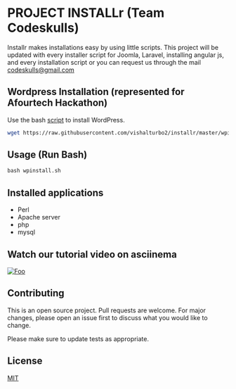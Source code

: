 # PROJECT INSTALLr (Team Codeskulls)

Installr makes installations easy by using little scripts. This project will be updated with every installer script for Joomla,  Laravel, installing angular js, and every installation script or you can request us through the mail codeskulls@gmail.com

## Wordpress Installation (represented for Afourtech Hackathon)

Use the bash [script](https://raw.githubusercontent.com/vishalturbo2/installr/master/wpinstall.sh) to install WordPress.

```bash
wget https://raw.githubusercontent.com/vishalturbo2/installr/master/wpinstall.sh
```
## Usage (Run Bash)

```python
bash wpinstall.sh
```

## Installed applications
* Perl
* Apache server
* php
* mysql
## Watch our tutorial video on asciinema
<a href="https://asciinema.org/a/pPKfV8hS0IqJD60sLiElm0eMl" rel="some text">![Foo](http://i68.tinypic.com/257lggo.png)</a>

## Contributing
This is an open source project.
Pull requests are welcome. For major changes, please open an issue first to discuss what you would like to change.

Please make sure to update tests as appropriate.

## License
[MIT](https://choosealicense.com/licenses/mit/)
